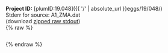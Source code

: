 **Project ID:** [plumID:19.048]({{ '/' | absolute_url }}eggs/19/048/)  
Stderr for source:  A1_ZMA.dat   
(download [zipped raw stdout](A1_ZMA.dat.plumed.stdout.txt.zip))  
{% raw %}
<pre>
</pre>
{% endraw %}
